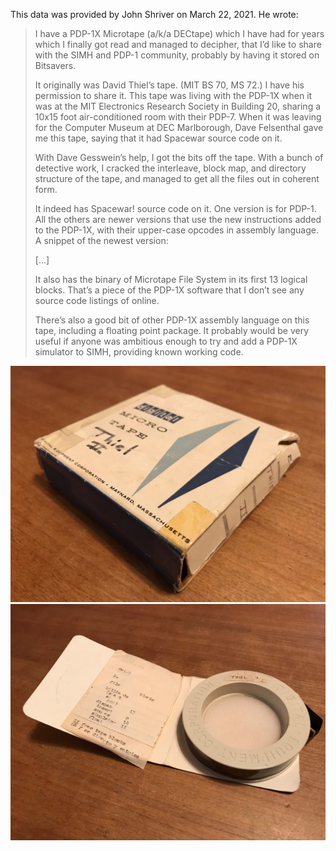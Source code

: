 This data was provided by John Shriver on March 22, 2021.  He wrote:

> I have a PDP-1X Microtape (a/k/a DECtape) which I have had for years
> which I finally got read and managed to decipher, that I’d like to
> share with the SIMH and PDP-1 community, probably by having it stored
> on Bitsavers.
> 
> It originally was David Thiel’s tape. (MIT BS 70, MS 72.) I have his
> permission to share it. This tape was living with the PDP-1X when it
> was at the MIT Electronics Research Society in Building 20, sharing a
> 10x15 foot air-conditioned room with their PDP-7. When it was leaving
> for the Computer Museum at DEC Marlborough, Dave Felsenthal gave me
> this tape, saying that it had Spacewar source code on it.
> 
> With Dave Gesswein’s help, I got the bits off the tape. With a bunch
> of detective work, I cracked the interleave, block map, and directory
> structure of the tape, and managed to get all the files out in
> coherent form.
> 
> It indeed has Spacewar! source code on it. One version is for
> PDP-1. All the others are newer versions that use the new instructions
> added to the PDP-1X, with their upper-case opcodes in assembly
> language. A snippet of the newest version:
>
> [...]
>
> It also has the binary of Microtape File System in its first 13
> logical blocks. That’s a piece of the PDP-1X software that I don’t see
> any source code listings of online.
> 
> There’s also a good bit of other PDP-1X assembly language on this
> tape, including a floating point package. It probably would be very
> useful if anyone was ambitious enough to try and add a PDP-1X
> simulator to SIMH, providing known working code.

![](files/microtape%20box.jpg)
![](files/microtape%20with%20listing.jpg)
